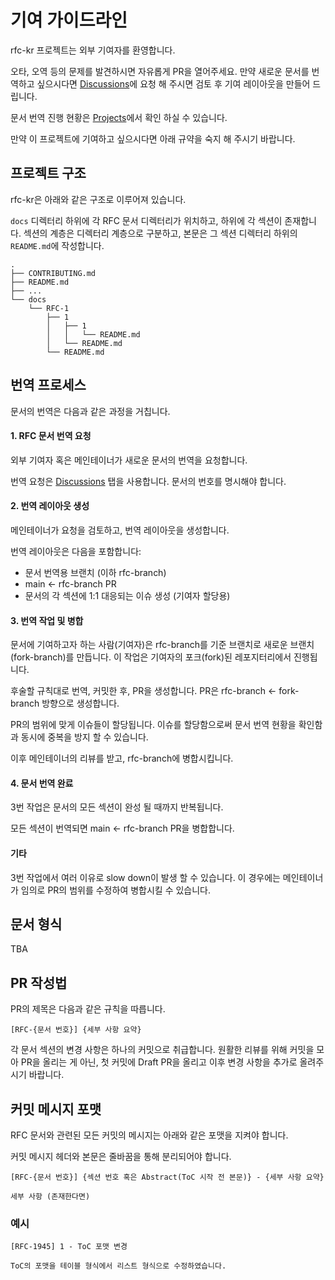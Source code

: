 # 기여 가이드라인

rfc-kr 프로젝트는 외부 기여자를 환영합니다.

오타, 오역 등의 문제를 발견하시면 자유롭게 PR을 열어주세요.
만약 새로운 문서를 번역하고 싶으시다면 [Discussions](https://github.com/gamultong/RFC-KR/discussions)에 요청 해 주시면 검토 후 기여 레이아웃을 만들어 드립니다.

문서 번역 진행 현황은 [Projects](https://github.com/orgs/gamultong/projects/1)에서 확인 하실 수 있습니다.

만약 이 프로젝트에 기여하고 싶으시다면 아래 규약을 숙지 해 주시기 바랍니다.

## 프로젝트 구조

rfc-kr은 아래와 같은 구조로 이루어져 있습니다.

`docs` 디렉터리 하위에 각 RFC 문서 디렉터리가 위치하고, 하위에 각 섹션이 존재합니다. 섹션의 계층은 디렉터리 계층으로 구분하고, 본문은 그 섹션 디렉터리 하위의 `README.md`에 작성합니다.

```text
.
├── CONTRIBUTING.md
├── README.md
├── ...
└── docs
    └── RFC-1
        ├── 1
        │   ├── 1
        │   │   └── README.md
        │   └── README.md
        └── README.md
```

## 번역 프로세스

문서의 번역은 다음과 같은 과정을 거칩니다.

#### 1. RFC 문서 번역 요청

외부 기여자 혹은 메인테이너가 새로운 문서의 번역을 요청합니다.

번역 요청은 [Discussions](https://github.com/gamultong/RFC-KR/discussions) 탭을 사용합니다. 문서의 번호를 명시해야 합니다.

#### 2. 번역 레이아웃 생성

<!-- 추후 자동화 이야기 추가  -->

메인테이너가 요청을 검토하고, 번역 레이아웃을 생성합니다.

번역 레이아웃은 다음을 포함합니다:

-   문서 번역용 브랜치 (이하 rfc-branch)
-   main <- rfc-branch PR
-   문서의 각 섹션에 1:1 대응되는 이슈 생성 (기여자 할당용)

#### 3. 번역 작업 및 병합

문서에 기여하고자 하는 사람(기여자)은 rfc-branch를 기준 브랜치로 새로운 브랜치(fork-branch)를 만듭니다. 이 작업은 기여자의 포크(fork)된 레포지터리에서 진행됩니다.

후술할 규칙대로 번역, 커밋한 후, PR을 생성합니다. PR은 rfc-branch <- fork-branch 방향으로 생성합니다.

<!-- 이슈 할당 규칙이 존재하지 않음 -->

PR의 범위에 맞게 이슈들이 할당됩니다. 이슈를 할당함으로써 문서 번역 현황을 확인함과 동시에 중복을 방지 할 수 있습니다.

이후 메인테이너의 리뷰를 받고, rfc-branch에 병합시킵니다.

#### 4. 문서 번역 완료

<!-- rfc-branch를 언제 병합 시킬지 의논되지 않음. 임시로 모두 번역 후 병합이라 명시 -->

3번 작업은 문서의 모든 섹션이 완성 될 때까지 반복됩니다.

모든 섹션이 번역되면 main <- rfc-branch PR을 병합합니다.

#### 기타

3번 작업에서 여러 이유로 slow down이 발생 할 수 있습니다. 이 경우에는 메인테이너가 임의로 PR의 범위를 수정하여 병합시킬 수 있습니다.

## 문서 형식

TBA

<!--
문서 형식은 아직 논의 되지 않아 한번 시행착오를 거친 후 업데이트 예정.
참고할 이슈: #5, #6, #7
-->

## PR 작성법

PR의 제목은 다음과 같은 규칙을 따릅니다.

```text
[RFC-{문서 번호}] {세부 사항 요약}
```

각 문서 섹션의 변경 사항은 하나의 커밋으로 취급합니다. 원활한 리뷰를 위해 커밋을 모아 PR을 올리는 게 아닌, 첫 커밋에 Draft PR을 올리고 이후 변경 사항을 추가로 올려주시기 바랍니다.

## 커밋 메시지 포맷

RFC 문서와 관련된 모든 커밋의 메시지는 아래와 같은 포맷을 지켜야 합니다.

커밋 메시지 헤더와 본문은 줄바꿈을 통해 분리되어야 합니다.

```text
[RFC-{문서 번호}] {섹션 번호 혹은 Abstract(ToC 시작 전 본문)} - {세부 사항 요약}

세부 사항 (존재한다면)
```

### 예시

```text
[RFC-1945] 1 - ToC 포맷 변경

ToC의 포맷을 테이블 형식에서 리스트 형식으로 수정하였습니다.
```
